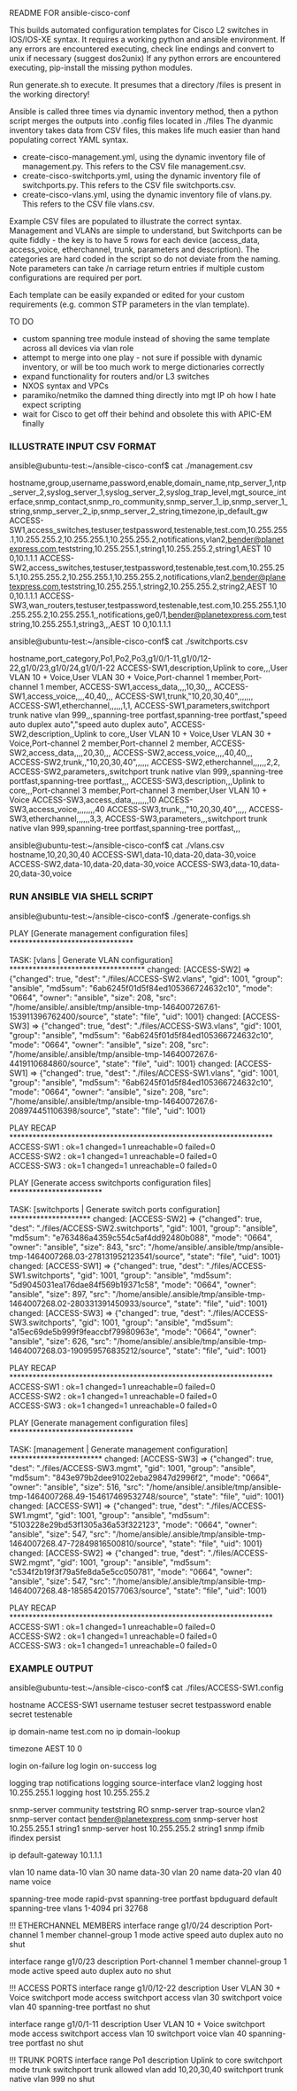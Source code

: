 README FOR ansible-cisco-conf

This builds automated configuration templates for Cisco L2 switches in IOS/IOS-XE syntax.
It requires a working python and ansible environment.
If any errors are encountered executing, check line endings and convert to unix if necessary (suggest dos2unix)
If any python errors are encountered executing, pip-install the missing python modules.

Run generate.sh to execute. 
It presumes that a directory /files is present in the working directory!

Ansible is called three times via dynamic inventory method, then a python script merges the outputs into <hostname>.config files
located in ./files
The dyanmic inventory takes data from CSV files, this makes life much easier than hand populating correct YAML syntax.

- create-cisco-management.yml, using the dynamic inventory file of management.py. This refers to the CSV file management.csv.
- create-cisco-switchports.yml, using the dynamic inventory file of switchports.py. This refers to the CSV file switchports.csv.
- create-cisco-vlans.yml, using the dynamic inventory file of vlans.py. This refers to the CSV file vlans.csv.

Example CSV files are populated to illustrate the correct syntax. Management and VLANs are simple to understand, but Switchports can be 
quite fiddly - the key is to have 5 rows for each device (access_data, access_voice, etherchannel, trunk, parameters and description). 
The categories are hard coded in the script so do not deviate from the naming.
Note parameters can take /n carriage return entries if multiple custom configurations are required per port.

Each template can be easily expanded or edited for your custom requirements (e.g. common STP parameters in the vlan template). 

TO DO
- custom spanning tree module instead of shoving the same template across all devices via vlan role
- attempt to merge into one play - not sure if possible with dynamic inventory, or will be too much work to merge dictionaries correctly
- expand functionality for routers and/or L3 switches
- NXOS syntax and VPCs
- paramiko/netmiko the damned thing directly into mgt IP oh how I hate expect scripting
- wait for Cisco to get off their behind and obsolete this with APIC-EM finally



### ILLUSTRATE INPUT CSV FORMAT
ansible@ubuntu-test:~/ansible-cisco-conf$ cat ./management.csv 

hostname,group,username,password,enable,domain_name,ntp_server_1,ntp_server_2,syslog_server_1,syslog_server_2,syslog_trap_level,mgt_source_interface,snmp_contact,snmp_ro_community,snmp_server_1_ip,snmp_server_1_string,snmp_server_2_ip,snmp_server_2_string,timezone,ip_default_gw
ACCESS-SW1,access_switches,testuser,testpassword,testenable,test.com,10.255.255.1,10.255.255.2,10.255.255.1,10.255.255.2,notifications,vlan2,bender@planetexpress.com,teststring,10.255.255.1,string1,10.255.255.2,string1,AEST 10 0,10.1.1.1
ACCESS-SW2,access_switches,testuser,testpassword,testenable,test.com,10.255.255.1,10.255.255.2,10.255.255.1,10.255.255.2,notifications,vlan2,bender@planetexpress.com,teststring,10.255.255.1,string2,10.255.255.2,string2,AEST 10 0,10.1.1.1
ACCESS-SW3,wan_routers,testuser,testpassword,testenable,test.com,10.255.255.1,10.255.255.2,10.255.255.1,,notifications,ge0/1,bender@planetexpress.com,teststring,10.255.255.1,string3,,,AEST 10 0,10.1.1.1


ansible@ubuntu-test:~/ansible-cisco-conf$ cat ./switchports.csv 

hostname,port_category,Po1,Po2,Po3,g1/0/1-11,g1/0/12-22,g1/0/23,g1/0/24,g1/0/1-22
ACCESS-SW1,description,Uplink to core,,,User VLAN 10 + Voice,User VLAN 30 + Voice,Port-channel 1 member,Port-channel 1 member,
ACCESS-SW1,access_data,,,,10,30,,,
ACCESS-SW1,access_voice,,,,40,40,,,
ACCESS-SW1,trunk,"10,20,30,40",,,,,,,
ACCESS-SW1,etherchannel,,,,,,1,1,
ACCESS-SW1,parameters,switchport trunk native vlan 999,,,spanning-tree portfast,spanning-tree portfast,"speed auto
duplex auto","speed auto
duplex auto",
ACCESS-SW2,description,,Uplink to core,,User VLAN 10 + Voice,User VLAN 30 + Voice,Port-channel 2 member,Port-channel 2 member,
ACCESS-SW2,access_data,,,,20,30,,,
ACCESS-SW2,access_voice,,,,40,40,,,
ACCESS-SW2,trunk,,"10,20,30,40",,,,,,
ACCESS-SW2,etherchannel,,,,,,2,2,
ACCESS-SW2,parameters,,switchport trunk native vlan 999,,spanning-tree portfast,spanning-tree portfast,,,
ACCESS-SW3,description,,,Uplink to core,,,Port-channel 3 member,Port-channel 3 member,User VLAN 10 + Voice
ACCESS-SW3,access_data,,,,,,,,10
ACCESS-SW3,access_voice,,,,,,,,40
ACCESS-SW3,trunk,,,"10,20,30,40",,,,,
ACCESS-SW3,etherchannel,,,,,,3,3,
ACCESS-SW3,parameters,,,switchport trunk native vlan 999,spanning-tree portfast,spanning-tree portfast,,,

ansible@ubuntu-test:~/ansible-cisco-conf$ cat ./vlans.csv 
hostname,10,20,30,40
ACCESS-SW1,data-10,data-20,data-30,voice
ACCESS-SW2,data-10,data-20,data-30,voice
ACCESS-SW3,data-10,data-20,data-30,voice




### RUN ANSIBLE VIA SHELL SCRIPT
ansible@ubuntu-test:~/ansible-cisco-conf$ ./generate-configs.sh 


PLAY [Generate management configuration files] ******************************** 


TASK: [vlans | Generate VLAN configuration] *********************************** 
changed: [ACCESS-SW2] => {"changed": true, "dest": "./files/ACCESS-SW2.vlans", "gid": 1001, "group": "ansible", "md5sum": "6ab6245f01d5f84ed105366724632c10", "mode": "0664", "owner": "ansible", "size": 208, "src": "/home/ansible/.ansible/tmp/ansible-tmp-1464007267.61-153911396762400/source", "state": "file", "uid": 1001}
changed: [ACCESS-SW3] => {"changed": true, "dest": "./files/ACCESS-SW3.vlans", "gid": 1001, "group": "ansible", "md5sum": "6ab6245f01d5f84ed105366724632c10", "mode": "0664", "owner": "ansible", "size": 208, "src": "/home/ansible/.ansible/tmp/ansible-tmp-1464007267.6-4419110684860/source", "state": "file", "uid": 1001}
changed: [ACCESS-SW1] => {"changed": true, "dest": "./files/ACCESS-SW1.vlans", "gid": 1001, "group": "ansible", "md5sum": "6ab6245f01d5f84ed105366724632c10", "mode": "0664", "owner": "ansible", "size": 208, "src": "/home/ansible/.ansible/tmp/ansible-tmp-1464007267.6-208974451106398/source", "state": "file", "uid": 1001}


PLAY RECAP ******************************************************************** 
ACCESS-SW1                 : ok=1    changed=1    unreachable=0    failed=0   
ACCESS-SW2                 : ok=1    changed=1    unreachable=0    failed=0   
ACCESS-SW3                 : ok=1    changed=1    unreachable=0    failed=0   




PLAY [Generate access switchports configuration files] ************************ 


TASK: [switchports | Generate switch ports configuration] ********************* 
changed: [ACCESS-SW2] => {"changed": true, "dest": "./files/ACCESS-SW2.switchports", "gid": 1001, "group": "ansible", "md5sum": "e763486a4359c554c5af4dd92480b088", "mode": "0664", "owner": "ansible", "size": 843, "src": "/home/ansible/.ansible/tmp/ansible-tmp-1464007268.03-278131952123541/source", "state": "file", "uid": 1001}
changed: [ACCESS-SW1] => {"changed": true, "dest": "./files/ACCESS-SW1.switchports", "gid": 1001, "group": "ansible", "md5sum": "5d9045031ea176dae84f569b19371c58", "mode": "0664", "owner": "ansible", "size": 897, "src": "/home/ansible/.ansible/tmp/ansible-tmp-1464007268.02-280331391450933/source", "state": "file", "uid": 1001}
changed: [ACCESS-SW3] => {"changed": true, "dest": "./files/ACCESS-SW3.switchports", "gid": 1001, "group": "ansible", "md5sum": "a15ec69de5b999f9feaccbf79980963e", "mode": "0664", "owner": "ansible", "size": 626, "src": "/home/ansible/.ansible/tmp/ansible-tmp-1464007268.03-190959576835212/source", "state": "file", "uid": 1001}


PLAY RECAP ******************************************************************** 
ACCESS-SW1                 : ok=1    changed=1    unreachable=0    failed=0   
ACCESS-SW2                 : ok=1    changed=1    unreachable=0    failed=0   
ACCESS-SW3                 : ok=1    changed=1    unreachable=0    failed=0   




PLAY [Generate management configuration files] ******************************** 


TASK: [management | Generate management configuration] ************************ 
changed: [ACCESS-SW3] => {"changed": true, "dest": "./files/ACCESS-SW3.mgmt", "gid": 1001, "group": "ansible", "md5sum": "843e979b2dee91022eba29847d2996f2", "mode": "0664", "owner": "ansible", "size": 516, "src": "/home/ansible/.ansible/tmp/ansible-tmp-1464007268.49-154617469532748/source", "state": "file", "uid": 1001}
changed: [ACCESS-SW1] => {"changed": true, "dest": "./files/ACCESS-SW1.mgmt", "gid": 1001, "group": "ansible", "md5sum": "5103228e29bd53f1305a36a53f322123", "mode": "0664", "owner": "ansible", "size": 547, "src": "/home/ansible/.ansible/tmp/ansible-tmp-1464007268.47-72849816500810/source", "state": "file", "uid": 1001}
changed: [ACCESS-SW2] => {"changed": true, "dest": "./files/ACCESS-SW2.mgmt", "gid": 1001, "group": "ansible", "md5sum": "c534f2b19f3f79a5fe8da5e5cc050781", "mode": "0664", "owner": "ansible", "size": 547, "src": "/home/ansible/.ansible/tmp/ansible-tmp-1464007268.48-185854201577063/source", "state": "file", "uid": 1001}


PLAY RECAP ******************************************************************** 
ACCESS-SW1                 : ok=1    changed=1    unreachable=0    failed=0   
ACCESS-SW2                 : ok=1    changed=1    unreachable=0    failed=0   
ACCESS-SW3                 : ok=1    changed=1    unreachable=0    failed=0   


### EXAMPLE OUTPUT

ansible@ubuntu-test:~/ansible-cisco-conf$ cat ./files/ACCESS-SW1.config 


hostname ACCESS-SW1
username testuser secret testpassword
enable secret testenable


ip domain-name test.com
no ip domain-lookup


timezone AEST 10 0


login on-failure log
login on-success log


logging trap notifications
logging source-interface vlan2
logging host 10.255.255.1
logging host 10.255.255.2


snmp-server community teststring RO
snmp-server trap-source vlan2
snmp-server contact bender@planetexpress.com
snmp-server host 10.255.255.1 string1
snmp-server host 10.255.255.2 string1
snmp ifmib ifindex persist


ip default-gateway 10.1.1.1


vlan 10
    name data-10
vlan 30
    name data-30
vlan 20
    name data-20
vlan 40
    name voice


spanning-tree mode rapid-pvst
spanning-tree portfast bpduguard default
spanning-tree vlans 1-4094 pri 32768


!!! ETHERCHANNEL MEMBERS
interface range g1/0/24
    description Port-channel 1 member
    channel-group 1 mode active
    speed auto
duplex auto
    no shut
    
interface range g1/0/23
    description Port-channel 1 member
    channel-group 1 mode active
    speed auto
duplex auto
    no shut
    




!!! ACCESS PORTS
interface range g1/0/12-22
    description User VLAN 30 + Voice
    switchport mode access
    switchport access vlan 30
    switchport voice vlan 40
    spanning-tree portfast
    no shut


interface range g1/0/1-11
    description User VLAN 10 + Voice
    switchport mode access
    switchport access vlan 10
    switchport voice vlan 40
    spanning-tree portfast
    no shut






!!! TRUNK PORTS
interface range Po1
    description Uplink to core
    switchport mode trunk
    switchport trunk allowed vlan add 10,20,30,40
    switchport trunk native vlan 999
    no shut
